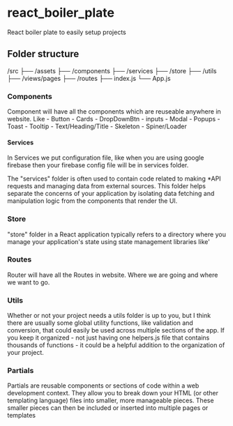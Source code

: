 # react_boiler_plate

React boiler plate to easily setup projects

## Folder structure

/src
├── /assets
├── /components
├── /services
├── /store
├── /utils
├── /views/pages
├── /routes
├── index.js
└── App.js

### Components

Component will have all the components which are reuseable anywhere in website. Like - Button - Cards - DropDownBtn - inputs - Modal - Popups - Toast - Tooltip - Text/Heading/Title - Skeleton - Spiner/Loader

#### Services

In Services we put configuration file, like when you are using google firebase then your firebase config file will be in services folder.

The "services" folder is often used to contain code related to making \*API requests and managing data from external sources. This folder helps separate the concerns of your application by isolating data fetching and manipulation logic from the components that render the UI.

### Store

"store" folder in a React application typically refers to a directory where you manage your application's state using state management libraries like'

### Routes

Router will have all the Routes in website. Where we are going and where we want to go.

### Utils

Whether or not your project needs a utils folder is up to you, but I think there are usually some global utility functions, like validation and conversion, that could easily be used across multiple sections of the app. If you keep it organized - not just having one helpers.js file that contains thousands of functions - it could be a helpful addition to the organization of your project.

### Partials

Partials are reusable components or sections of code within a web development context. They allow you to break down your HTML (or other templating language) files into smaller, more manageable pieces. These smaller pieces can then be included or inserted into multiple pages or templates
